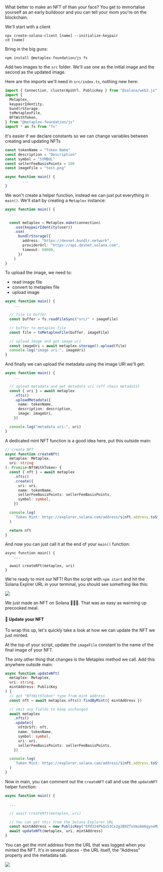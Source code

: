 What better to make an NFT of than your face? You get to immortalise yourself as an early buildooor and you can tell your mom you're on the blockchain.

We'll start with a client 
```
npx create-solana-client [name] --initialize-keypair
cd [name]
```

Bring in the big guns:
```
npm install @metaplex-foundation/js fs
```

Add two images to the `src` folder. We'll use one as the initial image and the second as the updated image.

Here are the imports we'll need in `src/index.ts`, nothing new here:
```ts
import { Connection, clusterApiUrl, PublicKey } from "@solana/web3.js"
import {
  Metaplex,
  keypairIdentity,
  bundlrStorage,
  toMetaplexFile,
  NftWithToken,
} from "@metaplex-foundation/js"
import * as fs from "fs"
```

It's easier if we declare constants so we can change variables between creating and updating NFTs
```ts
const tokenName = "Token Name"
const description = "Description"
const symbol = "SYMBOL"
const sellerFeeBasisPoints = 100
const imageFile = "test.png"

async function main() {
		...
}
```

We won't create a helper function, instead we can just put everything in `main()`. We'll start by creating a `Metaplex` instance:
```ts
async function main() {
  ...

  const metaplex = Metaplex.make(connection)
    .use(keypairIdentity(user))
    .use(
      bundlrStorage({
        address: "https://devnet.bundlr.network",
        providerUrl: "https://api.devnet.solana.com",
        timeout: 60000,
      })
    )
}
```
To upload the image, we need to: 
- read image file
- convert to metaplex file
- upload image

```ts
async function main() {
	...

  // file to buffer
  const buffer = fs.readFileSync("src/" + imageFile)

  // buffer to metaplex file
  const file = toMetaplexFile(buffer, imageFile)

  // upload image and get image uri
  const imageUri = await metaplex.storage().upload(file)
  console.log("image uri:", imageUri)
}
```

And finally we can upload the metadata using the image URI we'll get:
```ts
async function main() {
	...

  // upload metadata and get metadata uri (off chain metadata)
  const { uri } = await metaplex
    .nfts()
    .uploadMetadata({
      name: tokenName,
      description: description,
      image: imageUri,
    })

  console.log("metadata uri:", uri)
}
```

A dedicated mint NFT function is a good idea here, put this outside main:
```ts
// create NFT
async function createNft(
  metaplex: Metaplex,
  uri: string
): Promise<NftWithToken> {
  const { nft } = await metaplex
    .nfts()
    .create({
      uri: uri,
      name: tokenName,
      sellerFeeBasisPoints: sellerFeeBasisPoints,
      symbol: symbol,
    })

  console.log(
    `Token Mint: https://explorer.solana.com/address/${nft.address.toString()}?cluster=devnet`
  )

  return nft
}
```

And now you can just call it at the end of your `main()` function:
```
async function main() {
	...
	
  await createNft(metaplex, uri)
}
```

We're ready to mint our NFT! Run the script with `npm start` and hit the Solana Explrer URL in your terminal, you should see something like this:

![](https://hackmd.io/_uploads/B1cb9cqXs.png)

We just made an NFT on Solana 🎉🎉🎉. That was as easy as warming up precooked meal. 

#### 🤯 Update your NFT
To wrap this up, let's quickly take a look at how we can update the NFT we just minted. 

At the top of your script, update the `imageFile` constant to the name of the final image of your NFT.

The only other thing that changes is the Metaplex method we call. Add this anywhere outside main:
```ts
async function updateNft(
  metaplex: Metaplex,
  uri: string,
  mintAddress: PublicKey
) {
  // get "NftWithToken" type from mint address
  const nft = await metaplex.nfts().findByMint({ mintAddress })

  // omit any fields to keep unchanged
  await metaplex
    .nfts()
    .update({
      nftOrSft: nft,
      name: tokenName,
      symbol: symbol,
      uri: uri,
      sellerFeeBasisPoints: sellerFeeBasisPoints,
    })

  console.log(
    `Token Mint: https://explorer.solana.com/address/${nft.address.toString()}?cluster=devnet`
  )
}
```

Now in main, you can comment out the `createNFT` call and use the `updateNFT` helper function:
```ts
async function main() {

  ...

  // await createNft(metaplex, uri)

  // You can get this from the Solana Explorer URL 
  const mintAddress = new PublicKey("EPd324PkQx53Cx2g2B9ZfxVmu6m6gyneMaoWTy2hk2bW")
  await updateNft(metaplex, uri, mintAddress)
}
```

You can get the mint address from the URL that was logged when you minted the NFT. It's in several places - the URL itself, the "Address" property and the metadata tab. 

![](https://hackmd.io/_uploads/H17jnFjXo.png)
